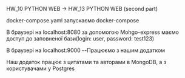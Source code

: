 HW_10 PYTHON WEB -> HW_13 PYTHON WEB (second part)

docker-compose.yaml запускаємо docker-compose

В браузері на localhost:8080 за допомогою Mohgo-express маємо доступ до заповненої бази(login: user, password: test123)

В браузері на localhost:9000 --Працюємо з нашим додатком

Hаш додаток працює  з цитатами та авторами в MongoDB, а з користувачами у Postgres 
